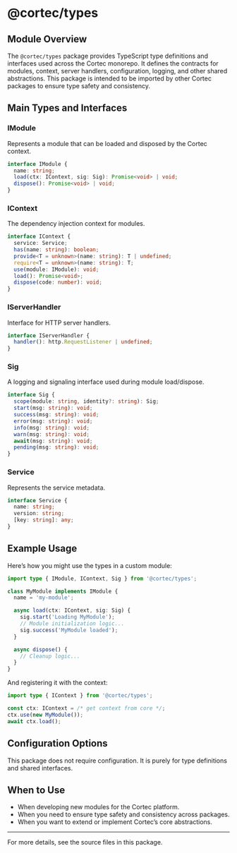# @cortec/types

## Module Overview

The `@cortec/types` package provides TypeScript type definitions and interfaces used across the Cortec monorepo. It defines the contracts for modules, context, server handlers, configuration, logging, and other shared abstractions. This package is intended to be imported by other Cortec packages to ensure type safety and consistency.

## Main Types and Interfaces

### IModule

Represents a module that can be loaded and disposed by the Cortec context.

```typescript
interface IModule {
  name: string;
  load(ctx: IContext, sig: Sig): Promise<void> | void;
  dispose(): Promise<void> | void;
}
```

### IContext

The dependency injection context for modules.

```typescript
interface IContext {
  service: Service;
  has(name: string): boolean;
  provide<T = unknown>(name: string): T | undefined;
  require<T = unknown>(name: string): T;
  use(module: IModule): void;
  load(): Promise<void>;
  dispose(code: number): void;
}
```

### IServerHandler

Interface for HTTP server handlers.

```typescript
interface IServerHandler {
  handler(): http.RequestListener | undefined;
}
```

### Sig

A logging and signaling interface used during module load/dispose.

```typescript
interface Sig {
  scope(module: string, identity?: string): Sig;
  start(msg: string): void;
  success(msg: string): void;
  error(msg: string): void;
  info(msg: string): void;
  warn(msg: string): void;
  await(msg: string): void;
  pending(msg: string): void;
}
```

### Service

Represents the service metadata.

```typescript
interface Service {
  name: string;
  version: string;
  [key: string]: any;
}
```

## Example Usage

Here’s how you might use the types in a custom module:

```typescript
import type { IModule, IContext, Sig } from '@cortec/types';

class MyModule implements IModule {
  name = 'my-module';

  async load(ctx: IContext, sig: Sig) {
    sig.start('Loading MyModule');
    // Module initialization logic...
    sig.success('MyModule loaded');
  }

  async dispose() {
    // Cleanup logic...
  }
}
```

And registering it with the context:

```typescript
import type { IContext } from '@cortec/types';

const ctx: IContext = /* get context from core */;
ctx.use(new MyModule());
await ctx.load();
```

## Configuration Options

This package does not require configuration. It is purely for type definitions and shared interfaces.

## When to Use

- When developing new modules for the Cortec platform.
- When you need to ensure type safety and consistency across packages.
- When you want to extend or implement Cortec’s core abstractions.

---

For more details, see the source files in this package.
